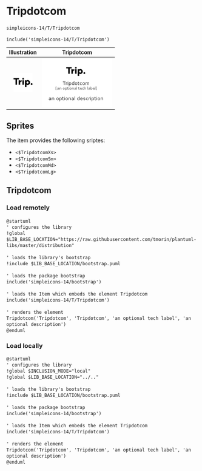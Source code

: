 # Tripdotcom


```text
simpleicons-14/T/Tripdotcom
```

```text
include('simpleicons-14/T/Tripdotcom')
```



| Illustration | Tripdotcom |
| :---: | :---: |
| ![illustration for Illustration](../../simpleicons-14/T/Tripdotcom.png) | ![illustration for Tripdotcom](../../simpleicons-14/T/Tripdotcom.Local.png) |



## Sprites
The item provides the following sriptes:

- `<$TripdotcomXs>`
- `<$TripdotcomSm>`
- `<$TripdotcomMd>`
- `<$TripdotcomLg>`





## Tripdotcom

### Load remotely
```plantuml
@startuml
' configures the library
!global $LIB_BASE_LOCATION="https://raw.githubusercontent.com/tmorin/plantuml-libs/master/distribution"

' loads the library's bootstrap
!include $LIB_BASE_LOCATION/bootstrap.puml

' loads the package bootstrap
include('simpleicons-14/bootstrap')

' loads the Item which embeds the element Tripdotcom
include('simpleicons-14/T/Tripdotcom')

' renders the element
Tripdotcom('Tripdotcom', 'Tripdotcom', 'an optional tech label', 'an optional description')
@enduml
```

### Load locally
```plantuml
@startuml
' configures the library
!global $INCLUSION_MODE="local"
!global $LIB_BASE_LOCATION="../.."

' loads the library's bootstrap
!include $LIB_BASE_LOCATION/bootstrap.puml

' loads the package bootstrap
include('simpleicons-14/bootstrap')

' loads the Item which embeds the element Tripdotcom
include('simpleicons-14/T/Tripdotcom')

' renders the element
Tripdotcom('Tripdotcom', 'Tripdotcom', 'an optional tech label', 'an optional description')
@enduml
```

